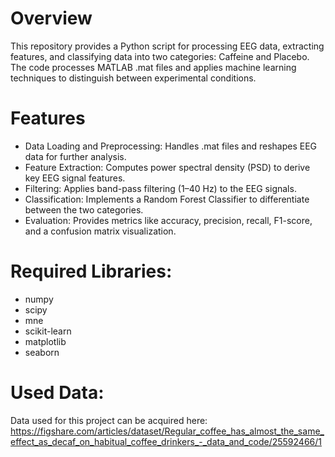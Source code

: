 # Overview

This repository provides a Python script for processing EEG data, extracting features, and classifying data into two categories: Caffeine and Placebo. The code processes MATLAB .mat files and applies machine learning techniques to distinguish between experimental conditions.

# Features

- Data Loading and Preprocessing: Handles .mat files and reshapes EEG data for further analysis.
- Feature Extraction: Computes power spectral density (PSD) to derive key EEG signal features.
- Filtering: Applies band-pass filtering (1–40 Hz) to the EEG signals.
- Classification: Implements a Random Forest Classifier to differentiate between the two categories.
- Evaluation: Provides metrics like accuracy, precision, recall, F1-score, and a confusion matrix visualization.

# Required Libraries:

- numpy
- scipy
- mne
- scikit-learn
- matplotlib
- seaborn

# Used Data:

Data used for this project can be acquired here: https://figshare.com/articles/dataset/Regular_coffee_has_almost_the_same_effect_as_decaf_on_habitual_coffee_drinkers_-_data_and_code/25592466/1
